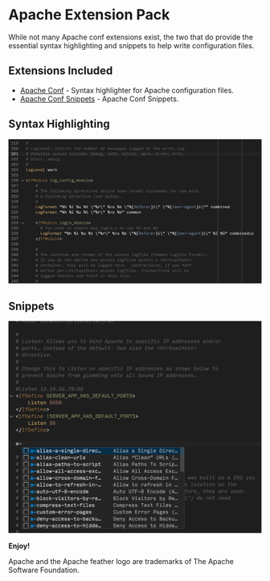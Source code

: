 # Apache Extension Pack

While not many Apache conf extensions exist, the two that do provide the
essential syntax highlighting and snippets to help write configuration files.

## Extensions Included

* [Apache Conf](https://marketplace.visualstudio.com/items?itemName=mrmlnc.vscode-apache) - Syntax highlighter for Apache configuration files.
* [Apache Conf Snippets](https://marketplace.visualstudio.com/items?itemName=eiminsasete.apacheconf-snippets) - Apache Conf Snippets.

## Syntax Highlighting

![Syntax Highlighting](images/highlighting.png)

## Snippets

![Snippets](images/snippets.png)

**Enjoy!**

Apache and the Apache feather logo are trademarks of The Apache Software
Foundation.
